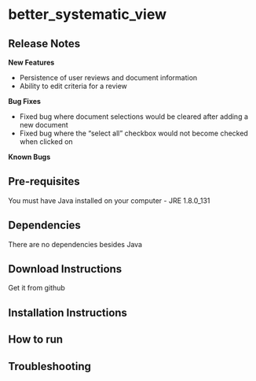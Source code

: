 # better_systematic_view

## Release Notes

  __New Features__
  
  * Persistence of user reviews and document information
  * Ability to edit criteria for a review

  __Bug Fixes__
  
  * Fixed bug where document selections would be cleared after adding a new document
  * Fixed bug where the “select all” checkbox would not become checked when clicked on

  __Known Bugs__

## Pre-requisites

You must have Java installed on your computer - JRE 1.8.0_131

## Dependencies

There are no dependencies besides Java

## Download Instructions

Get it from github

## Installation Instructions

## How to run

## Troubleshooting
